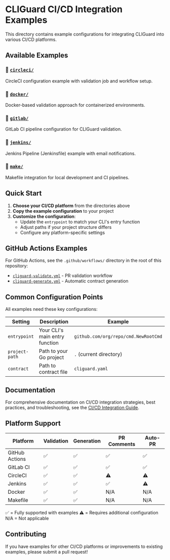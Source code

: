 # CLIGuard CI/CD Integration Examples

This directory contains example configurations for integrating CLIGuard into various CI/CD platforms.

## Available Examples

### 📁 [`circleci/`](./circleci/)
CircleCI configuration example with validation job and workflow setup.

### 📁 [`docker/`](./docker/)
Docker-based validation approach for containerized environments.

### 📁 [`gitlab/`](./gitlab/)
GitLab CI pipeline configuration for CLIGuard validation.

### 📁 [`jenkins/`](./jenkins/)
Jenkins Pipeline (Jenkinsfile) example with email notifications.

### 📁 [`make/`](./make/)
Makefile integration for local development and CI pipelines.

## Quick Start

1. **Choose your CI/CD platform** from the directories above
2. **Copy the example configuration** to your project
3. **Customize the configuration**:
   - Update the `entrypoint` to match your CLI's entry function
   - Adjust paths if your project structure differs
   - Configure any platform-specific settings

## GitHub Actions Examples

For GitHub Actions, see the `.github/workflows/` directory in the root of this repository:
- [`cliguard-validate.yml`](../.github/workflows/cliguard-validate.yml) - PR validation workflow
- [`cliguard-generate.yml`](../.github/workflows/cliguard-generate.yml) - Automatic contract generation

## Common Configuration Points

All examples need these key configurations:

| Setting | Description | Example |
|---------|-------------|---------|
| `entrypoint` | Your CLI's main entry function | `github.com/org/repo/cmd.NewRootCmd` |
| `project-path` | Path to your Go project | `.` (current directory) |
| `contract` | Path to contract file | `cliguard.yaml` |

## Documentation

For comprehensive documentation on CI/CD integration strategies, best practices, and troubleshooting, see the [CI/CD Integration Guide](../docs/ci-cd-integration.md).

## Platform Support

| Platform | Validation | Generation | PR Comments | Auto-PR |
|----------|------------|------------|-------------|---------|
| GitHub Actions | ✅ | ✅ | ✅ | ✅ |
| GitLab CI | ✅ | ✅ | ✅ | ✅ |
| CircleCI | ✅ | ✅ | ⚠️ | ⚠️ |
| Jenkins | ✅ | ✅ | ✅ | ⚠️ |
| Docker | ✅ | ✅ | N/A | N/A |
| Makefile | ✅ | ✅ | N/A | N/A |

✅ = Fully supported with examples
⚠️ = Requires additional configuration
N/A = Not applicable

## Contributing

If you have examples for other CI/CD platforms or improvements to existing examples, please submit a pull request!